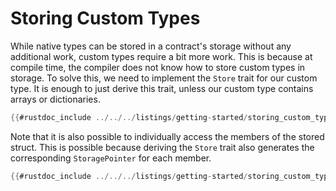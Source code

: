 # Storing Custom Types

While native types can be stored in a contract's storage without any additional work, custom types require a bit more work. This is because at compile time, the compiler does not know how to store custom types in storage. To solve this, we need to implement the `Store` trait for our custom type. It is enough to just derive this trait, unless our custom type contains arrays or dictionaries.

```rust
{{#rustdoc_include ../../../listings/getting-started/storing_custom_types/src/contract.cairo:contract}}
```

Note that it is also possible to individually access the members of the stored struct.
This is possible because deriving the `Store` trait also generates the corresponding `StoragePointer` for each member.

```rust
{{#rustdoc_include ../../../listings/getting-started/storing_custom_types/src/contract.cairo:set_name}}
```
